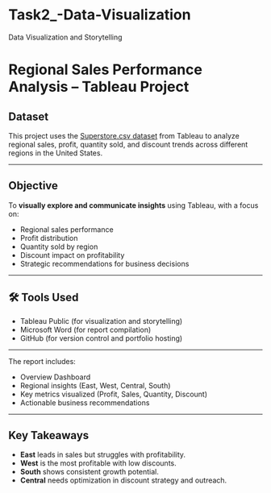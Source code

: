 # Task2_-Data-Visualization
Data Visualization and Storytelling

# Regional Sales Performance Analysis – Tableau Project

## Dataset
This project uses the [Superstore.csv dataset](https://community.tableau.com/s/question/0D54T00000CWeX8SAL/sample-superstore-sales-excelxls) from Tableau to analyze regional sales, profit, quantity sold, and discount trends across different regions in the United States.

---
## Objective
To **visually explore and communicate insights** using Tableau, with a focus on:
- Regional sales performance
- Profit distribution
- Quantity sold by region
- Discount impact on profitability
- Strategic recommendations for business decisions

---

## 🛠 Tools Used
- Tableau Public (for visualization and storytelling)
- Microsoft Word (for report compilation)
- GitHub (for version control and portfolio hosting)

---

The report includes:
- Overview Dashboard
- Regional insights (East, West, Central, South)
- Key metrics visualized (Profit, Sales, Quantity, Discount)
- Actionable business recommendations

---

## Key Takeaways
- **East** leads in sales but struggles with profitability.
- **West** is the most profitable with low discounts.
- **South** shows consistent growth potential.
- **Central** needs optimization in discount strategy and outreach.
